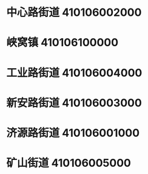 # 中心路街道 410106002000
# 峡窝镇 410106100000
# 工业路街道 410106004000
# 新安路街道 410106003000
# 济源路街道 410106001000
# 矿山街道 410106005000
